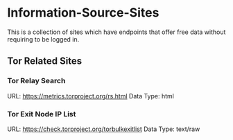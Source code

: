 # Information-Source-Sites
This is a collection of sites which have endpoints that offer free data without requiring to be logged in.

## Tor Related Sites

### Tor Relay Search
URL: https://metrics.torproject.org/rs.html
Data Type: html

### Tor Exit Node IP List
URL: https://check.torproject.org/torbulkexitlist
Data Type: text/raw


